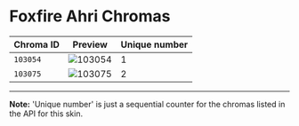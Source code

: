 # Foxfire Ahri Chromas

| Chroma ID | Preview | Unique number |
|---|---|---|
| `103054` | ![103054](https://raw.communitydragon.org/latest/plugins/rcp-be-lol-game-data/global/default/v1/champion-chroma-images/103/103054.png) | 1 |
| `103075` | ![103075](https://raw.communitydragon.org/latest/plugins/rcp-be-lol-game-data/global/default/v1/champion-chroma-images/103/103075.png) | 2 |

---

**Note:** 'Unique number' is just a sequential counter for the chromas listed in the API for this skin.